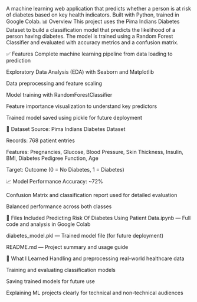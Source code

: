A machine learning web application that predicts whether a person is at risk of diabetes based on key health indicators. Built with Python, trained in Google Colab.
📊 Overview
This project uses the Pima Indians Diabetes Dataset to build a classification model that predicts the likelihood of a person having diabetes. The model is trained using a Random Forest Classifier and evaluated with accuracy metrics and a confusion matrix.

✅ Features
Complete machine learning pipeline from data loading to prediction

Exploratory Data Analysis (EDA) with Seaborn and Matplotlib

Data preprocessing and feature scaling

Model training with RandomForestClassifier

Feature importance visualization to understand key predictors

Trained model saved using pickle for future deployment

📁 Dataset
Source: Pima Indians Diabetes Dataset

Records: 768 patient entries

Features: Pregnancies, Glucose, Blood Pressure, Skin Thickness, Insulin, BMI, Diabetes Pedigree Function, Age

Target: Outcome (0 = No Diabetes, 1 = Diabetes)

📈 Model Performance
Accuracy: ~72%

Confusion Matrix and classification report used for detailed evaluation

Balanced performance across both classes

📂 Files Included
Predicting Risk Of Diabetes Using Patient Data.ipynb — Full code and analysis in Google Colab

diabetes_model.pkl — Trained model file (for future deployment)

README.md — Project summary and usage guide

🧠 What I Learned
Handling and preprocessing real-world healthcare data

Training and evaluating classification models

Saving trained models for future use

Explaining ML projects clearly for technical and non-technical audiences

